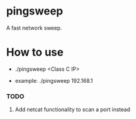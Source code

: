 # pingsweep
A fast network sweep.


# How to use

* ./pingsweep \<Class C IP\>
 
 * example:
   ./pingsweep 192.168.1
  
### TODO ###
1. Add netcat functionality to scan a port instead
